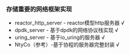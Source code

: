 ### 存储重要的网络框架实现
- reactor_http_server - reactor模型http服务器 √
- dpdk_server - 基于dpdk的网络协议栈实现 √
- uring_server - 基于io_uring的服务器 √
- NtyCo（参考）-基于协程的服务器完整封装 √